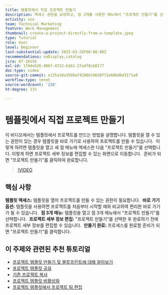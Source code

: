 ```yaml
---
title: 템플릿에서 직접 프로젝트 만들기
description: 액세스 권한을 보장하고, 점 3개를 사용한 메뉴에서 "프로젝트 만들기"를 선택하고, 필요에 따라 프로젝트 세부 정보를 편집하고, 효율적인 설정 대안을 위해 프로세스를 마무리하여 템플릿에서 직접 프로젝트를 만듭니다.
activity: use
team: Technical Marketing
feature: Work Management
thumbnail: create-a-project-directly-from-a-template.jpeg
type: Tutorial
role: User
level: Beginner
last-substantial-update: 2025-03-28T00:00:00Z
recommendations: noDisplay,catalog
jira: KT-10156
exl-id: 1f44eb26-98bf-4723-b162-27a4f8cb8177
doc-type: video
source-git-commit: e135a10a3598af4208b196d8f72e608d6d3171a8
workflow-type: tm+mt
source-wordcount: '228'
ht-degree: 21%

---
```


# 템플릿에서 직접 프로젝트 만들기

이 비디오에서는 템플릿에서 프로젝트를 만드는 방법을 설명합니다. &#x200B; 템플릿을 열 수 있는 권한이 있는 경우 템플릿을 바로 가기로 사용하여 프로젝트를 만들 수 있습니다. &#x200B; 이렇게 하려면 템플릿을 열고 세 점 메뉴에 액세스한 다음 &quot;프로젝트 만들기&quot;를 선택합니다&#x200B;. 이렇게 하면 프로젝트 세부 정보를 편집할 수 있는 화면으로 이동합니다. &#x200B; 준비가 되면 &quot;프로젝트 만들기&quot;를 클릭하여 완료합니다. &#x200B;

>[!VIDEO](https://video.tv.adobe.com/v/3456013/?quality=12&learn=on&enablevpops)

## 핵심 사항

**템플릿 액세스:** 템플릿을 열어 프로젝트를 만들 수 있는 권한이 필요합니다. &#x200B;
**바로 가기 옵션:** 템플릿을 사용하면 프로젝트를 처음부터 시작할 때와 비교하여 편리한 바로 가기가 될 수 있습니다. &#x200B;
**점 3개 메뉴:** 템플릿을 열고 점 3개 메뉴에서 &quot;프로젝트 만들기&quot;를 선택합니다. &#x200B;
**프로젝트 세부 정보 편집:** &quot;프로젝트 만들기&quot;를 선택한 후 완료하기 전에 프로젝트 세부 정보를 편집할 수 있습니다. &#x200B;
**만들기 완료:** 프로세스를 완료할 준비가 되면 &quot;프로젝트 만들기&quot;를 클릭합니다. &#x200B;


## 이 주제와 관련된 추천 튜토리얼

* [프로젝트 템플릿 만들기 및 블루프린트에 대해 알아보기](/help/manage-work/create-and-manage-project-templates/create-a-project-template.md)
* [프로젝트 템플릿 공유](/help/manage-work/create-and-manage-project-templates/share-a-project-template.md)
* [기존 프로젝트 복사](/help/manage-work/manage-projects/copy-an-existing-project.md)
* [프로젝트 템플릿 비활성화](/help/manage-work/create-and-manage-project-templates/deactivate-a-project-template.md)
* [프로젝트 템플릿에서 프로젝트 팀 편집](/help/manage-work/create-and-manage-project-templates/edit-the-project-team-in-a-project-template.md)
